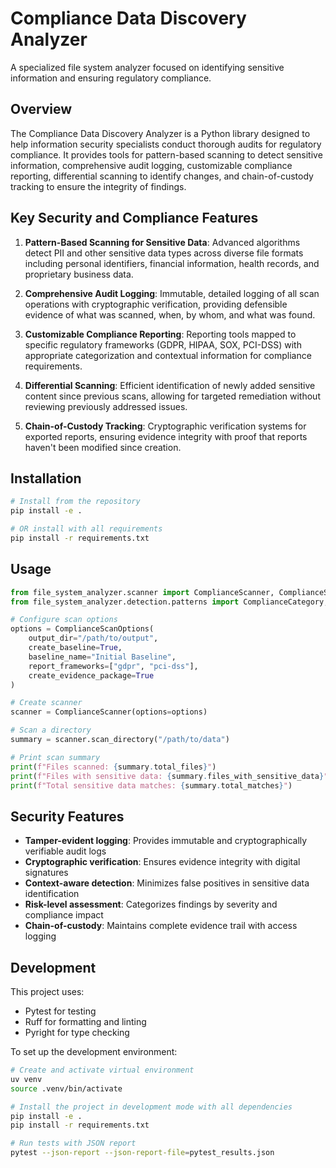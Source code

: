 # Compliance Data Discovery Analyzer

A specialized file system analyzer focused on identifying sensitive information and ensuring regulatory compliance.

## Overview

The Compliance Data Discovery Analyzer is a Python library designed to help information security specialists conduct thorough audits for regulatory compliance. It provides tools for pattern-based scanning to detect sensitive information, comprehensive audit logging, customizable compliance reporting, differential scanning to identify changes, and chain-of-custody tracking to ensure the integrity of findings.

## Key Security and Compliance Features

1. **Pattern-Based Scanning for Sensitive Data**: Advanced algorithms detect PII and other sensitive data types across diverse file formats including personal identifiers, financial information, health records, and proprietary business data.

2. **Comprehensive Audit Logging**: Immutable, detailed logging of all scan operations with cryptographic verification, providing defensible evidence of what was scanned, when, by whom, and what was found.

3. **Customizable Compliance Reporting**: Reporting tools mapped to specific regulatory frameworks (GDPR, HIPAA, SOX, PCI-DSS) with appropriate categorization and contextual information for compliance requirements.

4. **Differential Scanning**: Efficient identification of newly added sensitive content since previous scans, allowing for targeted remediation without reviewing previously addressed issues.

5. **Chain-of-Custody Tracking**: Cryptographic verification systems for exported reports, ensuring evidence integrity with proof that reports haven't been modified since creation.

## Installation

```bash
# Install from the repository
pip install -e .

# OR install with all requirements
pip install -r requirements.txt
```

## Usage

```python
from file_system_analyzer.scanner import ComplianceScanner, ComplianceScanOptions
from file_system_analyzer.detection.patterns import ComplianceCategory, SensitivityLevel

# Configure scan options
options = ComplianceScanOptions(
    output_dir="/path/to/output",
    create_baseline=True,
    baseline_name="Initial Baseline",
    report_frameworks=["gdpr", "pci-dss"],
    create_evidence_package=True
)

# Create scanner
scanner = ComplianceScanner(options=options)

# Scan a directory
summary = scanner.scan_directory("/path/to/data")

# Print scan summary
print(f"Files scanned: {summary.total_files}")
print(f"Files with sensitive data: {summary.files_with_sensitive_data}")
print(f"Total sensitive data matches: {summary.total_matches}")
```

## Security Features

- **Tamper-evident logging**: Provides immutable and cryptographically verifiable audit logs
- **Cryptographic verification**: Ensures evidence integrity with digital signatures
- **Context-aware detection**: Minimizes false positives in sensitive data identification
- **Risk-level assessment**: Categorizes findings by severity and compliance impact
- **Chain-of-custody**: Maintains complete evidence trail with access logging

## Development

This project uses:
- Pytest for testing
- Ruff for formatting and linting
- Pyright for type checking

To set up the development environment:

```bash
# Create and activate virtual environment
uv venv
source .venv/bin/activate

# Install the project in development mode with all dependencies
pip install -e .
pip install -r requirements.txt

# Run tests with JSON report
pytest --json-report --json-report-file=pytest_results.json
```